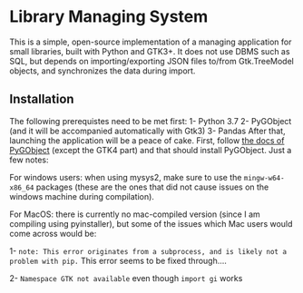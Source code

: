 # Library Managing System

This is a simple, open-source implementation of a managing application for small libraries, built with Python and GTK3+. It does not use DBMS such as SQL, but depends on importing/exporting JSON files to/from Gtk.TreeModel objects, and synchronizes the data during import.

## Installation
The following prerequistes need to be met first:
1- Python 3.7
2- PyGObject (and it will be accompanied automatically with Gtk3)
3- Pandas
After that, launching the application will be a peace of cake.
First, follow [the docs of PyGObject](https://pygobject.readthedocs.io/en/latest/getting_started.html#windows-getting-started) (except the GTK4 part) and that should install PyGObject.
Just a few notes:

For windows users: when using mysys2, make sure to use the `mingw-w64-x86_64` packages (these are the ones that did not cause issues on the windows machine during compilation).

For MacOS: there is currently no mac-compiled version (since I am compiling using pyinstaller), but some of the issues which Mac users would come across would be:

1- `note: This error originates from a subprocess, and is likely not a problem with pip.` This error seems to be fixed through....

2- `Namespace GTK not available` even though `import gi` works

